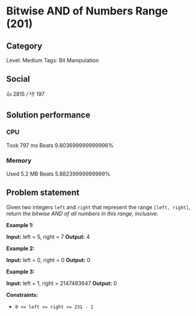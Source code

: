 # Bitwise AND of Numbers Range (201)

## Category

Level: Medium
Tags: Bit Manipulation

## Social

:thumbsup: 2815 / :thumbsdown: 197

## Solution performance

### CPU

Took 797 ms
Beats 9.803699999999996%

### Memory

Used 5.2 MB
Beats 5.88239999999999%

## Problem statement

Given two integers `left` and `right` that represent the range `[left, right]`, return _the bitwise AND of all numbers in this range, inclusive_.

**Example 1:**


**Input:** left = 5, right = 7
**Output:** 4

**Example 2:**


**Input:** left = 0, right = 0
**Output:** 0

**Example 3:**


**Input:** left = 1, right = 2147483647
**Output:** 0

**Constraints:**

* `0 <= left <= right <= 231 - 1`
